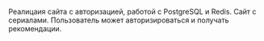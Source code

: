 Реалицаия сайта с авторизацией, работой с PostgreSQL и Redis.
Сайт с сериалами. Пользователь может авторизироваться и получать рекомендации.

